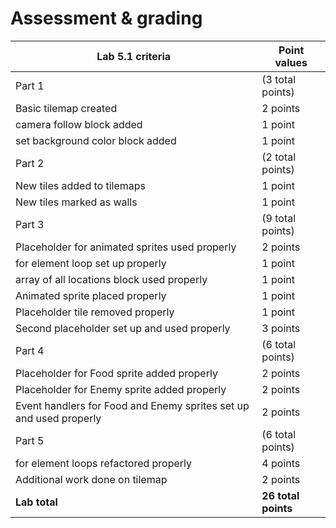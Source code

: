 # Assessment & grading

Lab 5.1 criteria|Point values
-|-
Part 1|(3 total points)
Basic tilemap created|2 points
camera follow block added|1 point
set background color block added|1 point
Part 2|(2 total points)
New tiles added to tilemaps|1 point
New tiles marked as walls|1 point
Part 3|(9 total points)
Placeholder for animated sprites used properly|2 points
for element loop set up properly|1 point
array of all locations block used properly|1 point
Animated sprite placed properly|1 point
Placeholder tile removed properly|1 point
Second placeholder set up and used properly|3 points
Part 4|(6 total points)
Placeholder for Food sprite added properly|2 points
Placeholder for Enemy sprite added properly|2 points
Event handlers for Food and Enemy sprites set up and used properly|2 points
Part 5|(6 total points)
for element loops refactored properly|4 points
Additional work done on tilemap|2 points
**Lab total**|**26 total points**
